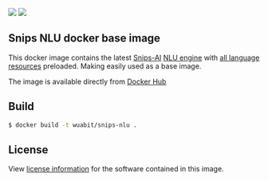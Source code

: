 [![](https://images.microbadger.com/badges/image/wuabit/snips-nlu.svg)](https://microbadger.com/images/wuabit/snips-nlu "Get your own image badge on microbadger.com")
[![](https://images.microbadger.com/badges/version/wuabit/snips-nlu:1.0.1.svg)](https://microbadger.com/images/wuabit/snips-nlu:1.0.1 "Get your own version badge on microbadger.com")

## Snips NLU docker base image

This docker image contains the latest [Snips-AI](https://www.snips.ai/) [NLU engine](https://github.com/snipsco/snips-nlu) with [all language resources](https://snips-nlu.readthedocs.io/en/latest/languages.html) preloaded. Making easily used as a base image.

The image is available directly from [Docker Hub](https://hub.docker.com/r/wuabit/snips-nlu)

Build
------------

```bash
$ docker build -t wuabit/snips-nlu .
```

## License

View [license information](https://github.com/snipsco/snips-nlu#licence) for the software contained in this image.

